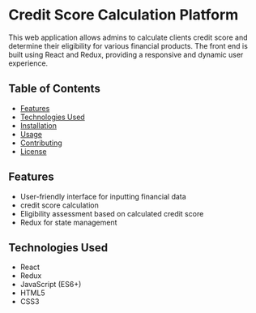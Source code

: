 # Credit Score Calculation Platform

This web application allows admins to calculate clients credit score and determine their eligibility for various financial products. The front end is built using React and Redux, providing a responsive and dynamic user experience.

## Table of Contents

- [Features](#features)
- [Technologies Used](#technologies-used)
- [Installation](#installation)
- [Usage](#usage)
- [Contributing](#contributing)
- [License](#license)

## Features

- User-friendly interface for inputting financial data
- credit score calculation
- Eligibility assessment based on calculated credit score
- Redux for state management

## Technologies Used

- React
- Redux
- JavaScript (ES6+)
- HTML5
- CSS3
